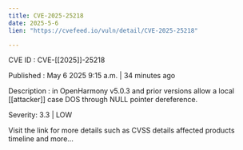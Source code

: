 ```yaml
---
title: CVE-2025-25218
date: 2025-5-6
lien: "https://cvefeed.io/vuln/detail/CVE-2025-25218"

---
```


CVE ID : CVE-[[2025]]-25218

Published :  May 6
2025
9:15 a.m. | 34 minutes ago

Description : in OpenHarmony v5.0.3 and prior versions allow a local  [[attacker]] case DOS through NULL pointer dereference.

Severity: 3.3 | LOW

Visit the link for more details
such as CVSS details
affected products
timeline
and more...
